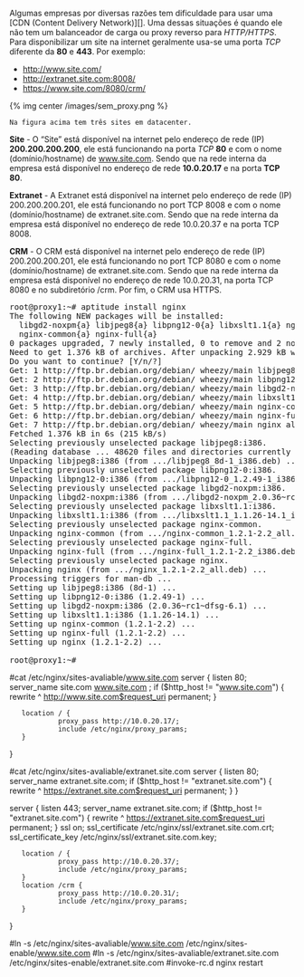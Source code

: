 Algumas empresas por diversas razões tem dificuldade para usar uma [CDN (Content Delivery Network)][]. Uma dessas situações é quando ele não tem um balanceador de carga ou proxy reverso para *HTTP/HTTPS*. Para disponibilizar um site na internet geralmente usa-se uma porta *TCP* diferente da **80** e **443**. Por exemplo:

- http://www.site.com/
- http://extranet.site.com:8008/
- https://www.site.com/8080/crm/


{% img center /images/sem_proxy.png %}


    Na figura acima tem três sites em datacenter. 

**Site** - O “Site” está disponível na internet pelo endereço de rede (IP) **200.200.200.200**, ele está funcionando na porta *TCP* **80** e com o nome (domínio/hostname) de www.site.com. Sendo que na rede interna da empresa está disponível no endereço de rede **10.0.20.17** e na porta **TCP 80**.

**Extranet** - A Extranet está disponível na internet pelo endereço de rede (IP) 200.200.200.201, ele está funcionando no port TCP 8008 e com o nome (domínio/hostname) de extranet.site.com. Sendo que na rede interna da empresa está disponível no endereço de rede 10.0.20.37 e na porta TCP 8008.

**CRM** - O CRM está disponível na internet pelo endereço de rede (IP) 200.200.200.201, ele está funcionando no port TCP 8080 e com o nome (domínio/hostname) de extranet.site.com. Sendo que na rede interna da empresa está disponível no endereço de rede 10.0.20.31, na porta TCP 8080 e no subdiretório /crm. Por fim, o CRM usa HTTPS.

       
<pre>
root@proxy1:~# aptitude install nginx
The following NEW packages will be installed:
  libgd2-noxpm{a} libjpeg8{a} libpng12-0{a} libxslt1.1{a} nginx 
  nginx-common{a} nginx-full{a} 
0 packages upgraded, 7 newly installed, 0 to remove and 2 not upgraded.
Need to get 1.376 kB of archives. After unpacking 2.929 kB will be used.
Do you want to continue? [Y/n/?] 
Get: 1 http://ftp.br.debian.org/debian/ wheezy/main libjpeg8 i386 8d-1 [132 kB]
Get: 2 http://ftp.br.debian.org/debian/ wheezy/main libpng12-0 i386 1.2.49-1 [192 kB]
Get: 3 http://ftp.br.debian.org/debian/ wheezy/main libgd2-noxpm i386 2.0.36~rc1~dfsg-6.1 [229 kB]
Get: 4 http://ftp.br.debian.org/debian/ wheezy/main libxslt1.1 i386 1.1.26-14.1 [251 kB]
Get: 5 http://ftp.br.debian.org/debian/ wheezy/main nginx-common all 1.2.1-2.2 [72,9 kB]
Get: 6 http://ftp.br.debian.org/debian/ wheezy/main nginx-full i386 1.2.1-2.2 [436 kB]
Get: 7 http://ftp.br.debian.org/debian/ wheezy/main nginx all 1.2.1-2.2 [60,9 kB] 
Fetched 1.376 kB in 6s (215 kB/s)                                                 
Selecting previously unselected package libjpeg8:i386.
(Reading database ... 48620 files and directories currently installed.)
Unpacking libjpeg8:i386 (from .../libjpeg8_8d-1_i386.deb) ...
Selecting previously unselected package libpng12-0:i386.
Unpacking libpng12-0:i386 (from .../libpng12-0_1.2.49-1_i386.deb) ...
Selecting previously unselected package libgd2-noxpm:i386.
Unpacking libgd2-noxpm:i386 (from .../libgd2-noxpm_2.0.36~rc1~dfsg-6.1_i386.deb) ...
Selecting previously unselected package libxslt1.1:i386.
Unpacking libxslt1.1:i386 (from .../libxslt1.1_1.1.26-14.1_i386.deb) ...
Selecting previously unselected package nginx-common.
Unpacking nginx-common (from .../nginx-common_1.2.1-2.2_all.deb) ...
Selecting previously unselected package nginx-full.
Unpacking nginx-full (from .../nginx-full_1.2.1-2.2_i386.deb) ...
Selecting previously unselected package nginx.
Unpacking nginx (from .../nginx_1.2.1-2.2_all.deb) ...
Processing triggers for man-db ...
Setting up libjpeg8:i386 (8d-1) ...
Setting up libpng12-0:i386 (1.2.49-1) ...
Setting up libgd2-noxpm:i386 (2.0.36~rc1~dfsg-6.1) ...
Setting up libxslt1.1:i386 (1.1.26-14.1) ...
Setting up nginx-common (1.2.1-2.2) ...
Setting up nginx-full (1.2.1-2.2) ...
Setting up nginx (1.2.1-2.2) ...
                                         
root@proxy1:~# 
</pre>

#cat /etc/nginx/sites-avaliable/www.site.com
server {
       listen 80;
       server_name site.com www.site.com ;
       if ($http_host != "www.site.com") {
                 rewrite ^ http://www.site.com$request_uri permanent;
       }

       location / {
                proxy_pass http://10.0.20.17/;
                include /etc/nginx/proxy_params;
       }
}

#cat /etc/nginx/sites-avaliable/extranet.site.com
server {
       listen 80;
       server_name extranet.site.com;
       if ($http_host != "extranet.site.com") {
                 rewrite ^ https://extranet.site.com$request_uri permanent;
       }
}

server {
       listen 443;
       server_name extranet.site.com;
       if ($http_host != "extranet.site.com") {
                 rewrite ^ https://extranet.site.com$request_uri permanent;
       }
       ssl on;
       ssl_certificate /etc/nginx/ssl/extranet.site.com.crt;
       ssl_certificate_key /etc/nginx/ssl/extranet.site.com.key;

       location / {
                proxy_pass http://10.0.20.37/;
                include /etc/nginx/proxy_params;
       } 
       location /crm {
                proxy_pass http://10.0.20.31/;
                include /etc/nginx/proxy_params;
       } 
}

#ln -s /etc/nginx/sites-avaliable/www.site.com /etc/nginx/sites-enable/www.site.com
#ln -s /etc/nginx/sites-avaliable/extranet.site.com /etc/nginx/sites-enable/extranet.site.com
#invoke-rc.d nginx restart
